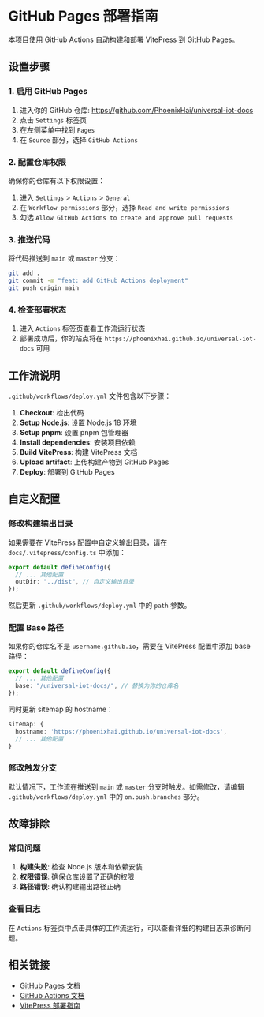 # GitHub Pages 部署指南

本项目使用 GitHub Actions 自动构建和部署 VitePress 到 GitHub Pages。

## 设置步骤

### 1. 启用 GitHub Pages

1. 进入你的 GitHub 仓库: https://github.com/PhoenixHai/universal-iot-docs
2. 点击 `Settings` 标签页
3. 在左侧菜单中找到 `Pages`
4. 在 `Source` 部分，选择 `GitHub Actions`

### 2. 配置仓库权限

确保你的仓库有以下权限设置：

1. 进入 `Settings` > `Actions` > `General`
2. 在 `Workflow permissions` 部分，选择 `Read and write permissions`
3. 勾选 `Allow GitHub Actions to create and approve pull requests`

### 3. 推送代码

将代码推送到 `main` 或 `master` 分支：

```bash
git add .
git commit -m "feat: add GitHub Actions deployment"
git push origin main
```

### 4. 检查部署状态

1. 进入 `Actions` 标签页查看工作流运行状态
2. 部署成功后，你的站点将在 `https://phoenixhai.github.io/universal-iot-docs` 可用

## 工作流说明

`.github/workflows/deploy.yml` 文件包含以下步骤：

1. **Checkout**: 检出代码
2. **Setup Node.js**: 设置 Node.js 18 环境
3. **Setup pnpm**: 设置 pnpm 包管理器
4. **Install dependencies**: 安装项目依赖
5. **Build VitePress**: 构建 VitePress 文档
6. **Upload artifact**: 上传构建产物到 GitHub Pages
7. **Deploy**: 部署到 GitHub Pages

## 自定义配置

### 修改构建输出目录

如果需要在 VitePress 配置中自定义输出目录，请在 `docs/.vitepress/config.ts` 中添加：

```typescript
export default defineConfig({
  // ... 其他配置
  outDir: "../dist", // 自定义输出目录
});
```

然后更新 `.github/workflows/deploy.yml` 中的 `path` 参数。

### 配置 Base 路径

如果你的仓库名不是 `username.github.io`，需要在 VitePress 配置中添加 base 路径：

```typescript
export default defineConfig({
  // ... 其他配置
  base: "/universal-iot-docs/", // 替换为你的仓库名
});
```

同时更新 sitemap 的 hostname：

```typescript
sitemap: {
  hostname: 'https://phoenixhai.github.io/universal-iot-docs',
  // ... 其他配置
}
```

### 修改触发分支

默认情况下，工作流在推送到 `main` 或 `master` 分支时触发。如需修改，请编辑 `.github/workflows/deploy.yml` 中的 `on.push.branches` 部分。

## 故障排除

### 常见问题

1. **构建失败**: 检查 Node.js 版本和依赖安装
2. **权限错误**: 确保仓库设置了正确的权限
3. **路径错误**: 确认构建输出路径正确

### 查看日志

在 `Actions` 标签页中点击具体的工作流运行，可以查看详细的构建日志来诊断问题。

## 相关链接

- [GitHub Pages 文档](https://docs.github.com/en/pages)
- [GitHub Actions 文档](https://docs.github.com/en/actions)
- [VitePress 部署指南](https://vitepress.dev/guide/deploying)
